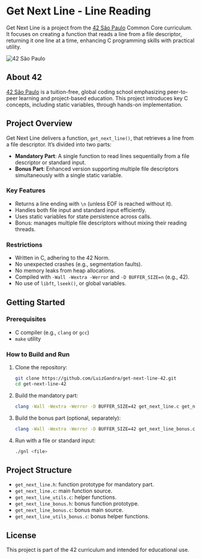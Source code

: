 # Get Next Line - Line Reading

Get Next Line is a project from the [42 São Paulo](https://www.42sp.org.br/) Common Core curriculum. It focuses on creating a function that reads a line from a file descriptor, returning it one line at a time, enhancing C programming skills with practical utility.

![42 São Paulo](https://img.shields.io/badge/42-São_Paulo-black?style=flat-square&logo=42)

## About 42

[42 São Paulo](https://www.42sp.org.br/) is a tuition-free, global coding school emphasizing peer-to-peer learning and project-based education. This project introduces key C concepts, including static variables, through hands-on implementation.

## Project Overview

Get Next Line delivers a function, `get_next_line()`, that retrieves a line from a file descriptor. It’s divided into two parts:
- **Mandatory Part**: A single function to read lines sequentially from a file descriptor or standard input.
- **Bonus Part**: Enhanced version supporting multiple file descriptors simultaneously with a single static variable.

### Key Features

- Returns a line ending with `\n` (unless EOF is reached without it).
- Handles both file input and standard input efficiently.
- Uses static variables for state persistence across calls.
- Bonus: manages multiple file descriptors without mixing their reading threads.

### Restrictions

- Written in C, adhering to the 42 Norm.
- No unexpected crashes (e.g., segmentation faults).
- No memory leaks from heap allocations.
- Compiled with `-Wall -Wextra -Werror` and `-D BUFFER_SIZE=n` (e.g., 42).
- No use of `libft`, `lseek()`, or global variables.

## Getting Started

### Prerequisites

- C compiler (e.g., `clang` or `gcc`)
- `make` utility

### How to Build and Run

1. Clone the repository:

   ```bash
   git clone https://github.com/LuizGandra/get-next-line-42.git
   cd get-next-line-42

2. Build the mandatory part:

   ```bash
   clang -Wall -Wextra -Werror -D BUFFER_SIZE=42 get_next_line.c get_next_line_utils.c -o gnl

3. Build the bonus part (optional, separately):

   ```bash
   clang -Wall -Wextra -Werror -D BUFFER_SIZE=42 get_next_line_bonus.c get_next_line_utils_bonus.c -o gnl_bonus

4. Run with a file or standard input:

   ```bash
   ./gnl <file>

## Project Structure

- `get_next_line.h`: function prototype for mandatory part.
- `get_next_line.c`: main function source.
- `get_next_line_utils.c`: helper functions.
- `get_next_line_bonus.h`: bonus function prototype.
- `get_next_line_bonus.c`: bonus main source.
- `get_next_line_utils_bonus.c`: bonus helper functions.

## License

This project is part of the 42 curriculum and intended for educational use.
